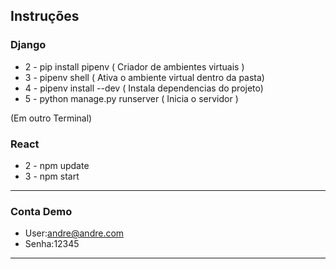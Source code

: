 ## Instruções

### Django


- 2 - pip install pipenv ( Criador de ambientes virtuais )
- 3 - pipenv shell ( Ativa o ambiente virtual dentro da pasta)
- 4 - pipenv install --dev ( Instala dependencias do projeto)
- 5 - python manage.py runserver ( Inicia o servidor )


(Em outro Terminal)

### React


- 2 - npm update
- 3 - npm start

---
### Conta Demo

- User:andre@andre.com
- Senha:12345

---
